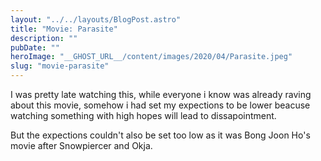 ```yaml
---
layout: "../../layouts/BlogPost.astro"
title: "Movie: Parasite"
description: ""
pubDate: ""
heroImage: "__GHOST_URL__/content/images/2020/04/Parasite.jpeg"
slug: "movie-parasite"
---
```


<p>I was pretty late watching this, while everyone i know was already raving about this movie, somehow i had set my expections to be lower beacuse watching something with high hopes will lead to dissapointment.</p><p>But the expections couldn't also be set too low as it was Bong Joon Ho's movie after Snowpiercer and Okja.  </p>
